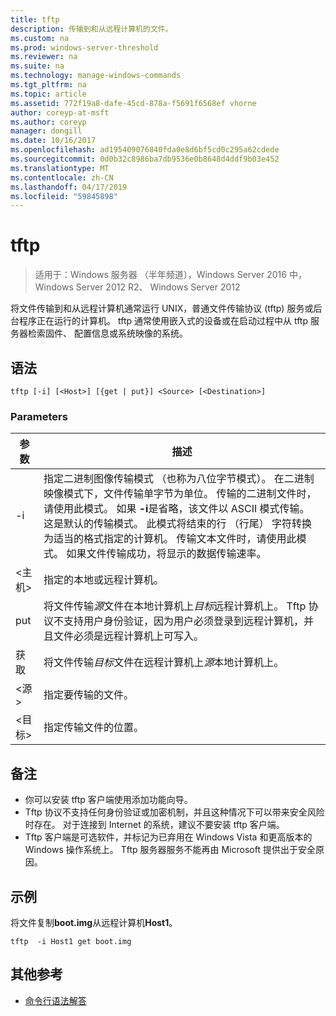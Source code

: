 ```yaml
---
title: tftp
description: 传输到和从远程计算机的文件。
ms.custom: na
ms.prod: windows-server-threshold
ms.reviewer: na
ms.suite: na
ms.technology: manage-windows-commands
ms.tgt_pltfrm: na
ms.topic: article
ms.assetid: 772f19a8-dafe-45cd-878a-f5691f6568ef vhorne
author: coreyp-at-msft
ms.author: coreyp
manager: dongill
ms.date: 10/16/2017
ms.openlocfilehash: ad195409076840fda0e8d6bf5cd0c295a62cdede
ms.sourcegitcommit: 0d0b32c8986ba7db9536e0b8648d4ddf9b03e452
ms.translationtype: MT
ms.contentlocale: zh-CN
ms.lasthandoff: 04/17/2019
ms.locfileid: "59845898"
---
```

# <a name="tftp"></a>tftp

>适用于：Windows 服务器 （半年频道），Windows Server 2016 中，Windows Server 2012 R2、 Windows Server 2012

将文件传输到和从远程计算机通常运行 UNIX，普通文件传输协议 (tftp) 服务或后台程序正在运行的计算机。 tftp 通常使用嵌入式的设备或在启动过程中从 tftp 服务器检索固件、 配置信息或系统映像的系统。   

## <a name="syntax"></a>语法  
```  
tftp [-i] [<Host>] [{get | put}] <Source> [<Destination>]  
```  

### <a name="parameters"></a>Parameters  
|参数|描述|  
|-------|--------|  
|-i|指定二进制图像传输模式 （也称为八位字节模式）。 在二进制映像模式下，文件传输单字节为单位。 传输的二进制文件时，请使用此模式。 如果 **-i**是省略，该文件以 ASCII 模式传输。 这是默认的传输模式。 此模式将结束的行 （行尾） 字符转换为适当的格式指定的计算机。 传输文本文件时，请使用此模式。 如果文件传输成功，将显示的数据传输速率。|  
|\<主机\>|指定的本地或远程计算机。|  
|put|将文件传输*源*文件在本地计算机上*目标*远程计算机上。 Tftp 协议不支持用户身份验证，因为用户必须登录到远程计算机，并且文件必须是远程计算机上可写入。|  
|获取|将文件传输*目标*文件在远程计算机上*源*本地计算机上。|  
|\<源\>|指定要传输的文件。|  
|\<目标\>|指定传输文件的位置。|  

## <a name="remarks"></a>备注  
-   你可以安装 tftp 客户端使用添加功能向导。  
-   Tftp 协议不支持任何身份验证或加密机制，并且这种情况下可以带来安全风险时存在。 对于连接到 Internet 的系统，建议不要安装 tftp 客户端。  
-   Tftp 客户端是可选软件，并标记为已弃用在 Windows Vista 和更高版本的 Windows 操作系统上。 Tftp 服务器服务不能再由 Microsoft 提供出于安全原因。  

## <a name="BKMK_Examples"></a>示例  
将文件复制**boot.img**从远程计算机**Host1**。  
```  
tftp  -i Host1 get boot.img  
```  

## <a name="additional-references"></a>其他参考  
-   [命令行语法解答](command-line-syntax-key.md)  
